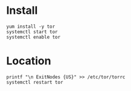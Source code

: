 # Install
```
yum install -y tor
systemctl start tor
systemctl enable tor
```

# Location
```
printf "\n ExitNodes {US}" >> /etc/tor/torrc
systemctl restart tor
```
